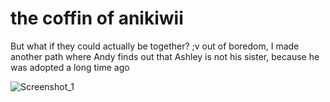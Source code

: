 # the coffin of anikiwii
But what if they could actually be together? ;v
out of boredom, I made another path where Andy finds out that Ashley is not his sister, because he was adopted a long time ago

![Screenshot_1](https://github.com/anikiwii/game_ending.py/assets/152702831/adfc7926-f569-40f8-aa83-d53a40599399)
